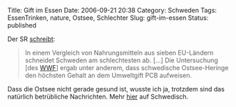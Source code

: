 Title: Gift im Essen
Date: 2006-09-21 20:38
Category: Schweden
Tags: EssenTrinken, nature, Ostsee, Schlechter
Slug: gift-im-essen
Status: published

Der SR
[schreibt](http://www.sr.se/cgi-bin/International/nyhetssidor/artikel.asp?ProgramID=2108&Nyheter=&format=1&artikel=948200):

> In einem Vergleich von Nahrungsmitteln aus sieben EU-Ländern schneidet
> Schweden am schlechtesten ab. [...] Die Untersuchung [des
> [WWF](http://www.wwf.de)] ergab unter anderem, dass schwedische
> Ostsee-Heringe den höchsten Gehalt an dem Umweltgift PCB aufweisen.

Dass die Ostsee nicht gerade gesund ist, wusste ich ja, trotzdem sind
das natürlich betrübliche Nachrichten. Mehr
[hier](http://www.sr.se/ekot/artikel.asp?artikel=948226) auf Schwedisch.

